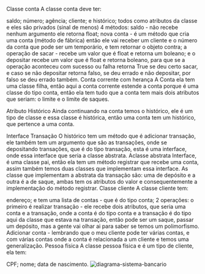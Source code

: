 Classe conta 
A classe conta deve ter:

saldo;
número;
agência;
cliente;
e histórico;
todos como atributos da classe e eles são privados (sinal de menos)
4 métodos:
saldo - não recebe nenhum argumento ele retorna float;
nova conta - é um método que cria uma conta (método de fábrica) então ele vai receber um cliente e o número da conta que pode ser um temporário, e tem retornar o objeto contra;
a operação de sacar - recebe um valor que é float e retorna um boleano;
e o depositar recebe um valor que é float e retorna boleano, para que se a operação aconteceu com sucesso ou falha retorna True se deu certo sacar, e caso se não depositar retorna falso, se deu errado e não depositar, por falso se deu errado também.
Conta corrente com herança
A Conta ela tem uma classe filha, então aqui a conta corrente estende a conta porque é uma classe do tipo conta, então ela tem tudo que a conta tem mais dois atributos que seriam: o limite e o limite de saques.

Atributo Histórico
Ainda continuando na conta temos o histórico, ele é um tipo de classe e essa classe é histórica, então uma conta tem um histórico, que pertence a uma conta.

Interface Transação
O histórico tem um método que é adicionar transação, ele também tem um argumento que são as transações, onde se depositando transações, que é do tipo transação, esta é uma interface, onde essa interface que seria a classe abstrata.
Aclasse abstrata Interface, é uma classe pai, então ela tem um método registrar que recebe uma conta, assim também temos duas classes que implementam essa interface.
As classe que implementam a abstrata da transação são: uma de depósito e a outra é a de saque, ambas tem os atributos do valor e consequentemente a implementação do método registrar.
Classe cliente
A classe cliente tem:

endereço;
e tem uma lista de contas - que é do tipo conta;
2 operações:
o primeiro é realizar transação - ele recebe dois atributos, que seria uma conta e a transação, onde a conta é do tipo conta e a transação é do tipo aqui da classe que estava na transação, então pode ser um saque, passar um depósito, mas a gente vai olhar ai para saber se temos um polimorfismo.
Adicionar conta - lembrando que o meu cliente pode ter várias contas, e com várias contas onde a conta é relacionada a um cliente e temos uma generalização.
Pessoa física
A classe pessoa física e é um tipo de cliente, ela tem:

CPF;
nome;
data de nascimento.
![diagrama-sistema-bancario](https://github.com/Clickylightiano/sistema-bancario/assets/169697198/1135cb72-bd57-4f5c-a4aa-0af0e07264ae)
